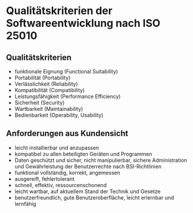 # Qualitätskriterien der Softwareentwicklung nach ISO 25010

## Qualitätskriterien

- funktionale Eignung (Functional Suitability)
- Portabilität (Portability)
- Verlässlichkeit (Reliability)
- Kompatibilität (Compatibility)
- Leistungsfähigkeit (Performance Efficiency)
- Sicherheit (Security)
- Wartbarkeit (Maintainability)
- Bedienbarkeit (Operability, Usability)

## Anforderungen aus Kundensicht

- leicht installierbar und anzupassen
- kompatibel zu allen beteiligten Geräten und Programmen
- Daten geschützt und sicher, nicht manipulierbar, sichere Administration und Gewährleistung der Benutzerrechte nach BSI-Richtlinien
- funktional vollständig, korrekt, angemessen
- ausgereift, fehlertolerant
- schnell, effektiv, ressourcenschonend
- leicht wartbar, auf aktuellem Stand der Technik und Gesetze
- benutzerfreundlich, gute Benutzeroberfläche, leicht erlernbar und lernfähig
